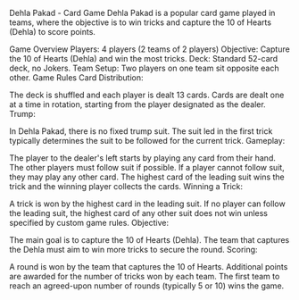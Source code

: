 Dehla Pakad - Card Game
Dehla Pakad is a popular card game played in teams, where the objective is to win tricks and capture the 10 of Hearts (Dehla) to score points.

Game Overview
Players: 4 players (2 teams of 2 players)
Objective: Capture the 10 of Hearts (Dehla) and win the most tricks.
Deck: Standard 52-card deck, no Jokers.
Team Setup: Two players on one team sit opposite each other.
Game Rules
Card Distribution:

The deck is shuffled and each player is dealt 13 cards.
Cards are dealt one at a time in rotation, starting from the player designated as the dealer.
Trump:

In Dehla Pakad, there is no fixed trump suit. The suit led in the first trick typically determines the suit to be followed for the current trick.
Gameplay:

The player to the dealer's left starts by playing any card from their hand.
The other players must follow suit if possible.
If a player cannot follow suit, they may play any other card.
The highest card of the leading suit wins the trick and the winning player collects the cards.
Winning a Trick:

A trick is won by the highest card in the leading suit.
If no player can follow the leading suit, the highest card of any other suit does not win unless specified by custom game rules.
Objective:

The main goal is to capture the 10 of Hearts (Dehla).
The team that captures the Dehla must aim to win more tricks to secure the round.
Scoring:

A round is won by the team that captures the 10 of Hearts.
Additional points are awarded for the number of tricks won by each team.
The first team to reach an agreed-upon number of rounds (typically 5 or 10) wins the game.
